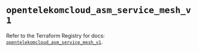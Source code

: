 # `opentelekomcloud_asm_service_mesh_v1`

Refer to the Terraform Registry for docs: [`opentelekomcloud_asm_service_mesh_v1`](https://registry.terraform.io/providers/opentelekomcloud/opentelekomcloud/1.36.50/docs/resources/asm_service_mesh_v1).
